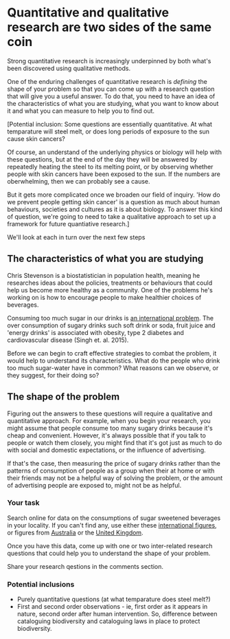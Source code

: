# Quantitative and qualitative research are two sides of the same coin

Strong quantitative research is increasingly underpinned by both what's been discovered using qualitative methods. 

One of the enduring challenges of quantitative research is _defining_ the shape of your problem so that you can come up with a research question that will give you a useful answer.  To do that, you need to have an idea of the characteristics of what you are studying, what you want to know about it and what you can measure to help you to find out.

[Potential inclusion: Some questions are essentially quantitative.  At what temparature will steel melt, or does long periods of exposure to the sun cause skin cancers?  

Of course, an understand of the underlying physics or biology will help with these questions, but at the end of the day they will be answered by repeatedly heating the steel to its melting point, or by observing whether people with skin cancers have been exposed to the sun.  If the numbers are oberwhelming, then we can probably see a cause.

But it gets more complicated once we broaden our field of inquiry.  'How do we prevent people getting skin cancer' is a question as much about human behaviours, societies and cultures as it is about biology.  To answer this kind of question, we're going to need to take a qualitative approach to set up a framework for future quantiative research.]



We'll look at each in turn over the next few steps

## The characteristics of what you are studying

Chris Stevenson is a biostatistician in population health, meaning he researches ideas about the policies, treatments or behaviours that could help us become more healthy as a community.  One of the problems he's working on is how to encourage people to make healthier choices of beverages.  

Consuming too much sugar in our drinks is [an international problem](http://journals.plos.org/plosone/article?id=10.1371/journal.pone.0124845). The over consumption of sugary drinks such soft drink or soda, fruit juice and 'energy drinks' is associated with obesity, type 2 diabetes and cardiovascular disease (Singh et. al. 2015).  

Before we can begin to craft effective strategies to combat the problem, it would help to understand its characteristics.  What do the people who drink too much sugar-water have in common?  What reasons can we observe, or they suggest, for their doing so?  

## The shape of the problem

Figuring out the answers to these questions will require a qualitative and quantitative approach.  For example, when you begin your research, you might assume that people consume too many sugary drinks because it's cheap and convenient.  However, it's always possible that if you talk to people or watch them closely, you might find that it's got just as much to do with social and domestic expectations, or the influence of advertising.

If that's the case, then measuring the price of sugary drinks rather than the patterns of consumption of people as a group when their at home or with their friends may not be a helpful way of solving the problem, or the amount of advertising people are exposed to, might not be as helpful.  


### Your task

Search online for data on the consumptions of sugar sweetened beverages in your locality. If you can't find any, use either these [international figures](http://journals.plos.org/plosone/article?id=10.1371/journal.pone.0124845), or  figures from [Australia](http://www.abs.gov.au/ausstats/abs@.nsf/Lookup/4364.0.55.007main+features7102011-12) or the [United Kingdom](www.google.com).

Once you have this data, come up with one or two inter-related research questions that could help you to understand the shape of your problem.

Share your research qestions in the comments section.

### Potential inclusions

* Purely quantitative questions (at what temparature does steel melt?)
* First and second order observations - ie, first order as it appears in nature, second order after human intervention. So, difference between cataloguing biodiversity and cataloguing laws in place to protect biodiversity.

